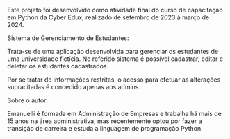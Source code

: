 Este projeto foi desenvolvido como atividade final do curso de capacitação em Python da Cyber Edux, realizado de setembro de 2023 à março de 2024. 

Sistema de Gerenciamento de Estudantes:

Trata-se de uma aplicação desenvolvida para gerenciar os estudantes de uma universidade fictícia. No referido sistema é possível cadastrar, editar e deletar os estudantes cadastrados. 

Por se tratar de informações restritas, o acesso para efetuar as alterações supracitadas é concedido apenas aos admins.

Sobre o autor:

Emanuelli é formada em Administração de Empresas e trabalha há mais de 15 anos na área administrativa, mas recentemente optou por fazer a transição de carreira e estuda a linguagem de programação Python. 
